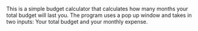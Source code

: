 This is a simple budget calculator that calculates how many months your total budget will last you. 
The program uses a pop up window and takes in two inputs: Your total budget and your monthly expense.
